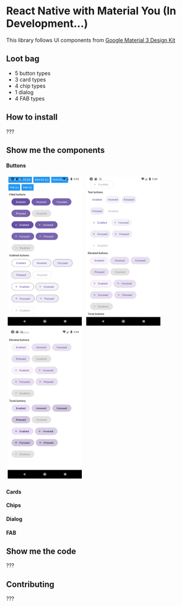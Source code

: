 # React Native with Material You (In Development...)

This library follows UI components
from [Google Material 3 Design Kit](https://www.figma.com/community/file/1035203688168086460)

## Loot bag

* 5 button types
* 3 card types
* 4 chip types
* 1 dialog
* 4 FAB types

## How to install

???

## Show me the components

#### Buttons

<p float="left">
  <img src="screenshots/button-1.png" width="200" height="400" style="margin:4px"/>
  <img src="screenshots/button-2.png" width="200" height="400" style="margin:4px"/>
  <img src="screenshots/button-3.png" width="200" height="400" style="margin:4px"/>
</p>

#### Cards

#### Chips

#### Dialog

#### FAB

## Show me the code

???

## Contributing

???